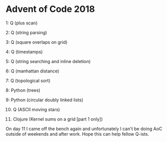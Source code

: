 # Advent of Code 2018

1: Q (plus scan)

2: Q (string parsing)

3: Q (square overlaps on grid)

4: Q (timestamps)

5: Q (string searching and inline deletion)

6: Q (manhattan distance)

7: Q (topological sort)

8: Python (trees)

9: Python (circular doubly linked lists)

10. Q (ASCII moving stars)

11. Clojure (Kernel sums on a grid [part 1 only])

On day 11 I came off the bench again and unfortunately I can't be doing AoC
outside of weekends and after work. Hope this can help fellow Q-ists.
